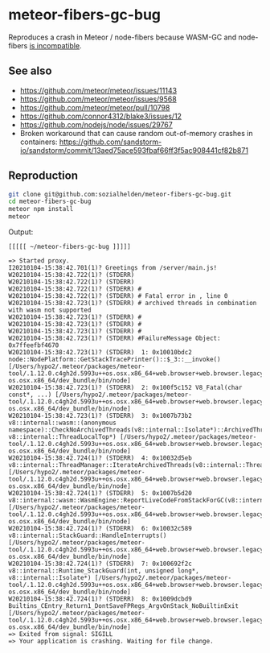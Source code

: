 # meteor-fibers-gc-bug

Reproduces a crash in Meteor / node-fibers because WASM-GC and node-fibers [is incompatible](https://github.com/nodejs/node/issues/29767#issuecomment-536505347).

## See also

- https://github.com/meteor/meteor/issues/11143
- https://github.com/meteor/meteor/issues/9568
- https://github.com/meteor/meteor/pull/10798
- https://github.com/connor4312/blake3/issues/12
- https://github.com/nodejs/node/issues/29767
- Broken workaround that can cause random out-of-memory crashes in containers: https://github.com/sandstorm-io/sandstorm/commit/13aed75ace593fbaf66ff3f5ac908441cf82b871

## Reproduction

```bash
git clone git@github.com:sozialhelden/meteor-fibers-gc-bug.git
cd meteor-fibers-gc-bug
meteor npm install
meteor
```

Output:
```
[[[[[ ~/meteor-fibers-gc-bug ]]]]]

=> Started proxy.
I20210104-15:38:42.701(1)? Greetings from /server/main.js!
W20210104-15:38:42.722(1)? (STDERR)
W20210104-15:38:42.722(1)? (STDERR)
W20210104-15:38:42.722(1)? (STDERR) #
W20210104-15:38:42.722(1)? (STDERR) # Fatal error in , line 0
W20210104-15:38:42.723(1)? (STDERR) # archived threads in combination with wasm not supported
W20210104-15:38:42.723(1)? (STDERR) #
W20210104-15:38:42.723(1)? (STDERR) #
W20210104-15:38:42.723(1)? (STDERR) #
W20210104-15:38:42.723(1)? (STDERR) #FailureMessage Object: 0x7ffeefbf4670
W20210104-15:38:42.723(1)? (STDERR)  1: 0x10010bdc2 node::NodePlatform::GetStackTracePrinter()::$_3::__invoke() [/Users/hypo2/.meteor/packages/meteor-tool/.1.12.0.c4gh2d.5993u++os.osx.x86_64+web.browser+web.browser.legacy+web.cordova/mt-os.osx.x86_64/dev_bundle/bin/node]
W20210104-15:38:42.723(1)? (STDERR)  2: 0x100f5c152 V8_Fatal(char const*, ...) [/Users/hypo2/.meteor/packages/meteor-tool/.1.12.0.c4gh2d.5993u++os.osx.x86_64+web.browser+web.browser.legacy+web.cordova/mt-os.osx.x86_64/dev_bundle/bin/node]
W20210104-15:38:42.723(1)? (STDERR)  3: 0x1007b73b2 v8::internal::wasm::(anonymous namespace)::CheckNoArchivedThreads(v8::internal::Isolate*)::ArchivedThreadsVisitor::VisitThread(v8::internal::Isolate*, v8::internal::ThreadLocalTop*) [/Users/hypo2/.meteor/packages/meteor-tool/.1.12.0.c4gh2d.5993u++os.osx.x86_64+web.browser+web.browser.legacy+web.cordova/mt-os.osx.x86_64/dev_bundle/bin/node]
W20210104-15:38:42.724(1)? (STDERR)  4: 0x10032d5eb v8::internal::ThreadManager::IterateArchivedThreads(v8::internal::ThreadVisitor*) [/Users/hypo2/.meteor/packages/meteor-tool/.1.12.0.c4gh2d.5993u++os.osx.x86_64+web.browser+web.browser.legacy+web.cordova/mt-os.osx.x86_64/dev_bundle/bin/node]
W20210104-15:38:42.724(1)? (STDERR)  5: 0x1007b5d20 v8::internal::wasm::WasmEngine::ReportLiveCodeFromStackForGC(v8::internal::Isolate*) [/Users/hypo2/.meteor/packages/meteor-tool/.1.12.0.c4gh2d.5993u++os.osx.x86_64+web.browser+web.browser.legacy+web.cordova/mt-os.osx.x86_64/dev_bundle/bin/node]
W20210104-15:38:42.724(1)? (STDERR)  6: 0x10032c589 v8::internal::StackGuard::HandleInterrupts() [/Users/hypo2/.meteor/packages/meteor-tool/.1.12.0.c4gh2d.5993u++os.osx.x86_64+web.browser+web.browser.legacy+web.cordova/mt-os.osx.x86_64/dev_bundle/bin/node]
W20210104-15:38:42.724(1)? (STDERR)  7: 0x100692f2c v8::internal::Runtime_StackGuard(int, unsigned long*, v8::internal::Isolate*) [/Users/hypo2/.meteor/packages/meteor-tool/.1.12.0.c4gh2d.5993u++os.osx.x86_64+web.browser+web.browser.legacy+web.cordova/mt-os.osx.x86_64/dev_bundle/bin/node]
W20210104-15:38:42.724(1)? (STDERR)  8: 0x1009dcbd9 Builtins_CEntry_Return1_DontSaveFPRegs_ArgvOnStack_NoBuiltinExit [/Users/hypo2/.meteor/packages/meteor-tool/.1.12.0.c4gh2d.5993u++os.osx.x86_64+web.browser+web.browser.legacy+web.cordova/mt-os.osx.x86_64/dev_bundle/bin/node]
=> Exited from signal: SIGILL
=> Your application is crashing. Waiting for file change.
```
